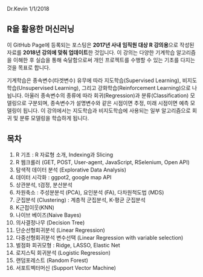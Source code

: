 Dr.Kevin
1/1/2018

R을 활용한 머신러닝
-------------------

이 GitHub Page에 등록되는 포스팅은 **2017년 사내 임직원 대상 R 강의용**으로 작성된 자료를 **2018년 강의에 맞춰 업데이트**한 것입니다. 이 강의는 다양한 기계학습 알고리즘을 이해한 후 실습을 통해 숙달함으로써 개인 프로젝트를 수행할 수 있는 기초를 다지는 것을 목표로 합니다.

기계학습은 종속변수(타겟변수) 유무에 따라 지도학습(Supervised Learning), 비지도학습(Unsupervised Learning), 그리고 강화학습(Reinforcement Learning)으로 나뉩니다. 아울러 종속변수의 종류에 따라 회귀(Regression)과 분류(Classification) 모델링으로 구분되며, 종속변수가 설명변수와 같은 시점이면 추정, 미래 시점이면 예측 모델링이 됩니다. 이 강의에서는 지도학습과 비지도학습에 사용되는 일부 알고리즘으로 회귀 및 분류 모델링을 학습하게 됩니다.

목차
----

1.  R 기초 : R 자료형 소개, Indexing과 Slicing
2.  R 웹크롤러 (GET, POST, User-agent, JavaScript, RSelenium, Open API)
3.  탐색적 데이터 분석 (Explorative Data Analysis)
4.  데이터 시각화 : ggpot2, google map API
5.  상관분석, t검정, 분산분석
6.  차원축소 : 주성분분석 (PCA), 요인분석 (FA), 다차원척도법 (MDS)
7.  군집분석 (Clustering) : 계층적 군집분석, K-평균 군집분석
8.  K근접이웃(KNN)
9.  나이브 베이즈(Naive Bayes)
10. 의사결정나무 (Decision Tree)
11. 단순선형회귀분석 (Linear Regression)
12. 다중선형회귀분석 변수선택 (Linear Regression with variable selection)
13. 벌점화 회귀모형 : Ridge, LASSO, Elastic Net
14. 로지스틱 회귀분석 (Logistic Regression)
15. 랜덤포레스트 (Random Forest)
16. 서포트벡터머신 (Support Vector Machine)

